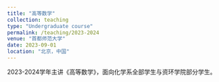 ```yaml
---
title: "高等数学"
collection: teaching
type: "Undergraduate course"
permalink: /teaching/2023-2024
venue: "首都师范大学"
date: 2023-09-01
location: "北京，中国"
---
```


2023-2024学年主讲《高等数学》，面向化学系全部学生与资环学院部分学生。